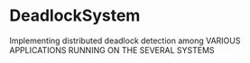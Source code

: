 # DeadlockSystem
Implementing distributed deadlock detection among VARIOUS APPLICATIONS RUNNING ON THE SEVERAL SYSTEMS
